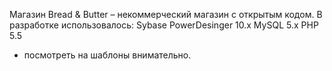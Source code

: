 Магазин Bread & Butter &ndash; некоммерческий магазин с открытым кодом.
В разработке использовалось:
    Sybase PowerDesinger 10.x
    MySQL 5.x
    PHP 5.5

- посмотреть на шаблоны внимательно.